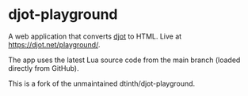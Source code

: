 # djot-playground

A web application that converts [djot](https://github.com/jgm/djot) to HTML.
Live at <https://djot.net/playground/>.

The app uses the latest Lua source code from the main branch (loaded directly from GitHub).

This is a fork of the unmaintained dtinth/djot-playground.

